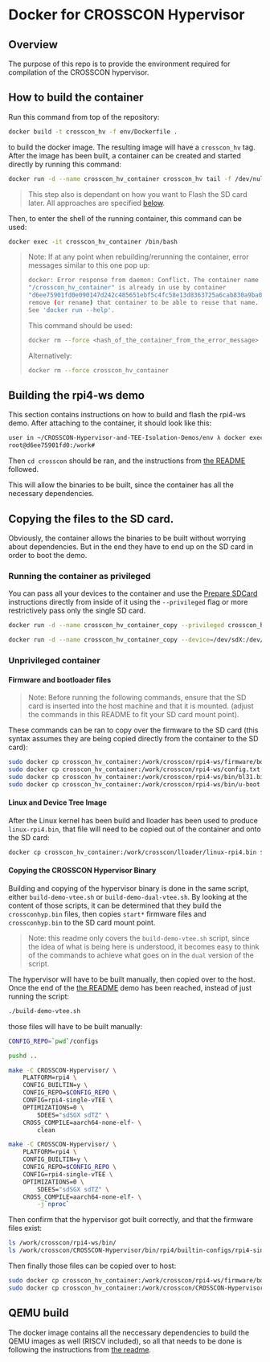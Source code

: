 # Docker for CROSSCON Hypervisor

## Overview

The purpose of this repo is to provide the environment required for
compilation of the CROSSCON hypervisor.

## How to build the container

Run this command from top of the repository:

```bash
docker build -t crosscon_hv -f env/Dockerfile .
```

to build the docker image. The resulting image will have a `crosscon_hv` tag.
After the image has been built, a container can be created and started directly
by running this command:

```bash
docker run -d --name crosscon_hv_container crosscon_hv tail -f /dev/null
```

> This step also is dependant on how you want to Flash the SD card later. All
approaches are specified [below](#Copying-the-files-to-the-SD-card.).

Then, to enter the shell of the running container, this command can be used:

```bash
docker exec -it crosscon_hv_container /bin/bash
```

> Note: If at any point when rebuilding/rerunning the container, error messages
> similar to this one pop up:
>
> ```bash
> docker: Error response from daemon: Conflict. The container name
> "/crosscon_hv_container" is already in use by container
> "d6ee75901fd0e090147d242c485651ebf5c4fc58e13d8363725a6cab830a9ba0". You have to
> remove (or rename) that container to be able to reuse that name.
> See 'docker run --help'.
> ```
>
> This command should be used:
>
> ```bash
> docker rm --force <hash_of_the_container_from_the_error_message>
> ```
>
> Alternatively:
>
> ```bash
> docker rm --force crosscon_hv_container
> ```

## Building the rpi4-ws demo

This section contains instructions on how to build and flash the rpi4-ws demo.
After attaching to the container, it should look like this:

```bash
user in ~/CROSSCON-Hypervisor-and-TEE-Isolation-Demos/env λ docker exec -it crosscon_hv_container /bin/bash
root@d6ee75901fd0:/work#
```

Then `cd crosscon` should be ran, and the instructions from
[the README](../rpi4-ws/README.md) followed.

This will allow the binaries to be built, since the container has all the
necessary dependencies.

## Copying the files to the SD card.

Obviously, the container allows the binaries to be built without worrying about
dependencies. But in the end they have to end up on the SD card in order to
boot the demo.

### Running the container as privileged

You can pass all your devices to the container and use the
[Prepare SDCard](https://github.com/3mdeb/CROSSCON-Hypervisor-and-TEE-Isolation-Demos/tree/master/rpi4-ws#prepare-sdcard)
instructions directly from inside of it using the `--privileged` flag or more restrictively pass only the
single SD card.

```bash
docker run -d --name crosscon_hv_container_copy --privileged crosscon_hv_copy tail -f /dev/null
```

```bash
docker run -d --name crosscon_hv_container_copy --device=/dev/sdX:/dev/sdX crosscon_hv_copy tail -f /dev/null
```

### Unprivileged container

#### Firmware and bootloader files

> Note: Before running the following commands, ensure that the SD card is
> inserted into the host machine and that it is mounted.
> (adjust the commands in this README to fit your SD card mount point).

These commands can be ran to copy over the firmware to the SD card (this
syntax assumes they are being copied directly from the container to the SD
card):

```bash
sudo docker cp crosscon_hv_container:/work/crosscon/rpi4-ws/firmware/boot/. $SDCARD_MOUNT/
sudo docker cp crosscon_hv_container:/work/crosscon/rpi4-ws/config.txt $SDCARD_MOUNT/
sudo docker cp crosscon_hv_container:/work/crosscon/rpi4-ws/bin/bl31.bin $SDCARD_MOUNT/
sudo docker cp crosscon_hv_container:/work/crosscon/rpi4-ws/bin/u-boot.bin $SDCARD_MOUNT/
```

#### Linux and Device Tree Image

After the Linux kernel has been build and lloader has been used to produce
`linux-rpi4.bin`, that file will need to be copied out of the container and onto
the SD card:

```bash
docker cp crosscon_hv_container:/work/crosscon/lloader/linux-rpi4.bin $SDCARD_MOUNT/
```

#### Copying the CROSSCON Hypervisor Binary

Building and copying of the hypervisor binary is done in the same script,
either `build-demo-vtee.sh` or `build-demo-dual-vtee.sh`. By looking at the
content of those scripts, it can be determined that they build the
`crossconhyp.bin` files, then copies `start*` firmware files and
`crossconhyp.bin` to the SD card mount point.

> Note: this readme only covers the `build-demo-vtee.sh` script, since
> the idea of what is being here is understood, it becomes easy to think
> of the commands to achieve what goes on in the `dual` version of the script.

The hypervisor will have to be built manually, then copied over to the host.
Once the end of the [the README](../rpi4-ws/README.md) demo has been reached,
instead of just running the script:

```bash
./build-demo-vtee.sh
```

those files will have to be built manually:

```bash
CONFIG_REPO=`pwd`/configs

pushd ..

make -C CROSSCON-Hypervisor/ \
	PLATFORM=rpi4 \
	CONFIG_BUILTIN=y \
	CONFIG_REPO=$CONFIG_REPO \
	CONFIG=rpi4-single-vTEE \
	OPTIMIZATIONS=0 \
        SDEES="sdSGX sdTZ" \
	CROSS_COMPILE=aarch64-none-elf- \
        clean

make -C CROSSCON-Hypervisor/ \
	PLATFORM=rpi4 \
	CONFIG_BUILTIN=y \
	CONFIG_REPO=$CONFIG_REPO \
	CONFIG=rpi4-single-vTEE \
	OPTIMIZATIONS=0 \
        SDEES="sdSGX sdTZ" \
	CROSS_COMPILE=aarch64-none-elf- \
        -j`nproc`
```

Then confirm that the hypervisor got built correctly, and that the firmware
files exist:

```bash
ls /work/crosscon/rpi4-ws/bin/
ls /work/crosscon/CROSSCON-Hypervisor/bin/rpi4/builtin-configs/rpi4-single-vTEE/
```

Then finally those files can be copied over to host:

```bash
sudo docker cp crosscon_hv_container:/work/crosscon/rpi4-ws/firmware/boot/start* $SDCARD_MOUNT/
sudo docker cp crosscon_hv_container:/work/crosscon/CROSSCON-Hypervisor/bin/rpi4/builtin-configs/rpi4-single-vTEE/crossconhyp.bin $SDCARD_MOUNT/
```


## QEMU build

The docker image contains all the neccessary dependencies to build the QEMU
images as well (RISCV included), so all that needs to be done is following
the instructions from [the readme](../README.md).

